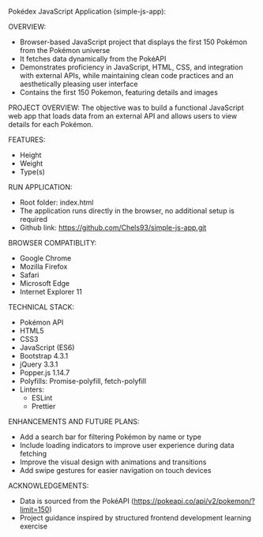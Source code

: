 Pokédex JavaScript Application (simple-js-app):

OVERVIEW:

- Browser-based JavaScript project that displays the first 150 Pokémon from the Pokémon universe
- It fetches data dynamically from the PokéAPI
- Demonstrates proficiency in JavaScript, HTML, CSS, and integration with external APIs, while maintaining clean code practices and an aesthetically pleasing user interface
- Contains the first 150 Pokemon, featuring details and images

PROJECT OVERVIEW:
The objective was to build a functional JavaScript web app that
loads data from an external API and allows users to view details
for each Pokémon.

FEATURES:

- Height
- Weight
- Type(s)

RUN APPLICATION:

- Root folder: index.html
- The application runs directly in the browser, no additional setup is required
- Github link: https://github.com/Chels93/simple-js-app.git

BROWSER COMPATIBLITY:

- Google Chrome
- Mozilla Firefox
- Safari
- Microsoft Edge
- Internet Explorer 11

TECHNICAL STACK:

- Pokémon API
- HTML5
- CSS3
- JavaScript (ES6)
- Bootstrap 4.3.1
- jQuery 3.3.1
- Popper.js 1.14.7
- Polyfills: Promise-polyfill, fetch-polyfill
- Linters:
  - ESLint
  - Prettier

ENHANCEMENTS AND FUTURE PLANS:

- Add a search bar for filtering Pokémon by name or type
- Include loading indicators to improve user experience during data fetching
- Improve the visual design with animations and transitions
- Add swipe gestures for easier navigation on touch devices

ACKNOWLEDGEMENTS:

- Data is sourced from the PokéAPI (https://pokeapi.co/api/v2/pokemon/?limit=150)
- Project guidance inspired by structured frontend development learning exercise
